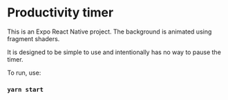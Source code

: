# Productivity timer

This is an Expo React Native project. The background is animated using fragment shaders.

It is designed to be simple to use and intentionally has no way to pause the timer.

To run, use:

### `yarn start`
